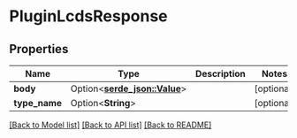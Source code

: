 # PluginLcdsResponse

## Properties

Name | Type | Description | Notes
------------ | ------------- | ------------- | -------------
**body** | Option<[**serde_json::Value**](.md)> |  | [optional]
**type_name** | Option<**String**> |  | [optional]

[[Back to Model list]](../README.md#documentation-for-models) [[Back to API list]](../README.md#documentation-for-api-endpoints) [[Back to README]](../README.md)


